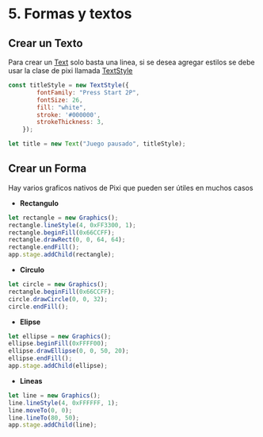 # 5. Formas y textos


## Crear un Texto
Para crear un [Text](https://pixijs.download/dev/docs/PIXI.Text.html) solo basta una linea, si se desea agregar estilos se debe usar la clase de pixi llamada [TextStyle](https://pixijs.download/dev/docs/PIXI.TextStyle.html)
```javascript 
const titleStyle = new TextStyle({
        fontFamily: "Press Start 2P",
        fontSize: 26,
        fill: "white",
        stroke: '#000000',
        strokeThickness: 3,
    });

let title = new Text("Juego pausado", titleStyle);
```
## Crear un Forma
Hay varios graficos nativos de Pixi que pueden ser útiles en muchos casos
- **Rectangulo**
```javascript 
let rectangle = new Graphics();
rectangle.lineStyle(4, 0xFF3300, 1);
rectangle.beginFill(0x66CCFF);
rectangle.drawRect(0, 0, 64, 64);
rectangle.endFill();
app.stage.addChild(rectangle);
```

- **Circulo**
```javascript 
let circle = new Graphics();
rectangle.beginFill(0x66CCFF);
circle.drawCircle(0, 0, 32);
circle.endFill();
```

- **Elipse**
```javascript 
let ellipse = new Graphics();
ellipse.beginFill(0xFFFF00);
ellipse.drawEllipse(0, 0, 50, 20);
ellipse.endFill();
app.stage.addChild(ellipse);
```

- **Lineas**
```javascript 
let line = new Graphics();
line.lineStyle(4, 0xFFFFFF, 1);
line.moveTo(0, 0);
line.lineTo(80, 50);
app.stage.addChild(line);
```